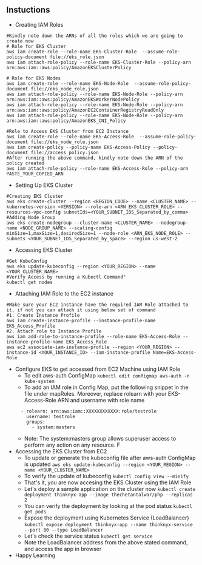 ## Instuctions
* Creating IAM Roles
```
#Kindly note down the ARNs of all the roles which we are going to create now
# Role for EKS Cluster
aws iam create-role --role-name EKS-Cluster-Role  --assume-role-policy-document file://eks_role.json
aws iam attach-role-policy --role-name EKS-Cluster-Role --policy-arn arn:aws:iam::aws:policy/AmazonEKSClusterPolicy

# Role for EKS Nodes
aws iam create-role --role-name EKS-Node-Role  --assume-role-policy-document file://eks_node_role.json
aws iam attach-role-policy --role-name EKS-Node-Role --policy-arn arn:aws:iam::aws:policy/AmazonEKSWorkerNodePolicy
aws iam attach-role-policy --role-name EKS-Node-Role --policy-arn arn:aws:iam::aws:policy/AmazonEC2ContainerRegistryReadOnly
aws iam attach-role-policy --role-name EKS-Node-Role --policy-arn arn:aws:iam::aws:policy/AmazonEKS_CNI_Policy

#Role to Access EKS Cluster from EC2 Instance
aws iam create-role --role-name EKS-Access-Role  --assume-role-policy-document file://eks_node_role.json
aws iam create-policy --policy-name EKS-Access-Policy --policy-document file://access_policy.json
#After running the above command, kindly note down the ARN of the policy created
aws iam attach-role-policy --role-name EKS-Access-Role --policy-arn PASTE_YOUR_COPIED_ARN
```
* Setting Up EKS Cluster
```
#Creating EKS Cluster
aws eks create-cluster --region <REGION_CDOE> --name <CLUSTER_NAME> --kubernetes-version <VERSION> --role-arn <ARN_EKS_CLUSTER_ROLE> --resources-vpc-config subnetIds=<YOUR_SUBNET_IDS_Separated_by_comma>
#Adding Node Group
aws eks create-nodegroup --cluster-name <CLUSTER_NAME> --nodegroup-name <NODE_GROUP_NAME> --scaling-config minSize=1,maxSize=1,desiredSize=1 --node-role <ARN_EKS_NODE_ROLE> --subnets <YOUR_SUBNET_IDS_Separated_by_space> --region us-west-2
```

* Accessing EKS Cluster
```
#Get KubeConfig
aws eks update-kubeconfig --region <YOUR_REGION> --name <YOUR_CLUSTER_NAME>
#Verify Access by running a Kubectl Command"
kubectl get nodes
```
* Attaching IAM Role to the EC2 instance
```
#Make sure your EC2 instance have the required IAM Role attached to it, if not you can attach it using below set of command
#1. Create Instance Profile
aws iam create-instance-profile --instance-profile-name EKS_Access_Profile
#2. Attach role to Instance Profile
aws iam add-role-to-instance-profile --role-name EKS-Access-Role --instance-profile-name EKS_Access_Role
aws ec2 associate-iam-instance-profile --region <YOUR_REGION> --instance-id <YOUR_INSTANCE_ID> --iam-instance-profile Name=EKS-Access-Role
```
* Configure EKS to get accessed from EC2 Machine using IAM Role
  * To edit aws-auth ConfigMap
  ```kubectl edit configmap aws-auth -n kube-system```
  * To add an IAM role in Config Map, put the following snippet in the file under mapRoles. Moreover, replace rolearn with your EKS-Access-Role ARN and username with role name
  ```
    - rolearn: arn:aws:iam::XXXXXXXXXXXX:role/testrole
      username: testrole
      groups:
        - system:masters
  ```
  * Note: The system:masters group allows superuser access to perform any action on any resource. F
* Accessing the EKS Cluster from EC2
  * To update or generate the kubeconfig file after aws-auth ConfigMap is updated
  ```aws eks update-kubeconfig --region <YOUR_REGION> --name <YOUR_CLUSTER_NAME>```
  * To verify the update of kubeconfig
  ```kubectl config view --minify```
  * That's it, you are now accesing the EKS Cluster using the IAM Role
  * Let's deploy a sample application on the cluster now
  ```kubectl create deployment thinknyx-app --image thechetantalwar/php --replicas 2```
  * You can verify the deployment by looking at the pod status
  ```kubectl get pods```
  * Expose the deployment using Kubernetes Service (LoadBalancer)
  ```kubectl expose deployment thinknyx-app --name thinknyx-service --port 80 --type LoadBalancer```
  * Let's check the service status
  ```kubectl get service```
  * Note the LoadBalancer address from the above stated command, and access the app in browser
* Happy Learning